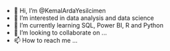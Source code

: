 - 👋 Hi, I’m @KemalArdaYesilcimen
- 👀 I’m interested in data analysis and data science
- 🌱 I’m currently learning SQL, Power BI, R and Python
- 💞️ I’m looking to collaborate on ...
- 📫 How to reach me ...

<!---
KemalArdaYesilcimen/KemalArdaYesilcimen is a ✨ special ✨ repository because its `README.md` (this file) appears on your GitHub profile.
You can click the Preview link to take a look at your changes.
--->

